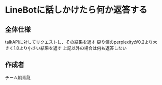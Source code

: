 # LineBotに話しかけたら何か返答する

## 全体仕様

talkAPIに対してリクエストし、その結果を返す
戻り値のperplexityが0.2より大きく1.0より小さい結果を返す
上記以外の場合は何も返答しない

## 作成者
チーム朝青龍